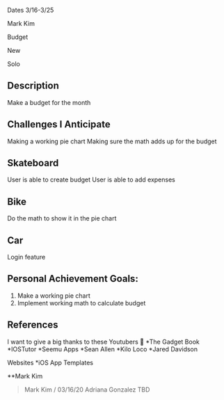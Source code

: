 Dates 3/16-3/25

Mark Kim 


Budget


New


Solo


## Description

Make a budget for the month

## Challenges I Anticipate

Making a working pie chart
Making sure the math adds up for the budget

## Skateboard

User is able to create budget
User is able to add expenses

## Bike

Do the math to show it in the pie chart

## Car

Login feature

## Personal Achievement Goals:

1. Make a working pie chart
1. Implement working math to calculate budget

## References

I want to give a big thanks to these Youtubers 🦾
*The Gadget Book
*IOSTutor
*Seemu Apps
*Sean Allen
*Kilo Loco
*Jared Davidson

Websites
*iOS App Templates

**Mark Kim                
> Mark Kim / 03/16/20
Adriana Gonzalez
> TBD
